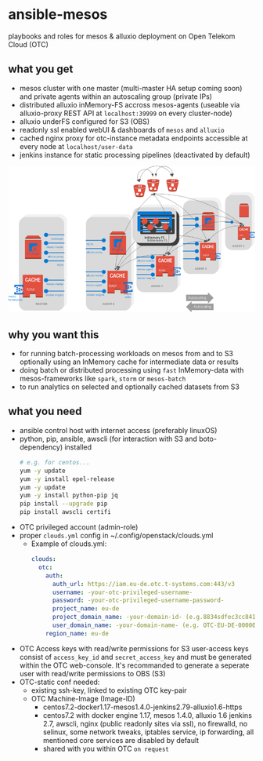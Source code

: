 ansible-mesos
=============
playbooks and roles for mesos & alluxio deployment on Open Telekom Cloud (OTC)

##  what you get
- mesos cluster with one master (multi-master HA setup coming soon) and private agents within an autoscaling group (private IPs)
- distributed alluxio inMemory-FS accross mesos-agents (useable via alluxio-proxy REST API at `localhost:39999` on every cluster-node)
- alluxio underFS configured for S3 (OBS)
- readonly ssl enabled webUI & dashboards of `mesos` and `alluxio`
- cached nginx proxy for otc-instance metadata endpoints accessible at every node at  `localhost/user-data`
- jenkins instance for static processing pipelines (deactivated by default)

![alt text](docs/whatyouget.png "whatyouget")

## why you want this
- for running batch-processing workloads on mesos from and to S3 optionally using an InMemory cache for intermediate data or results
- doing batch or distributed processing using `fast` InMemory-data with mesos-frameworks like `spark`, `storm` or `mesos-batch`
- to run analytics on selected and optionally cached datasets from S3

## what you need
- ansible control host with internet access (preferably linuxOS)
- python, pip, ansible, awscli (for interaction with S3 and boto-dependency) installed
  ```sh
  # e.g. for centos...
  yum -y update
  yum -y install epel-release
  yum -y update
  yum -y install python-pip jq
  pip install --upgrade pip
  pip install awscli certifi
  ```
- OTC privileged account (admin-role)
- proper `clouds.yml` config in ~/.config/openstack/clouds.yml
  * Example of clouds.yml:
    ```yaml
    clouds:
      otc:
        auth:
          auth_url: https://iam.eu-de.otc.t-systems.com:443/v3
          username: -your-otc-privileged-username-
          password: -your-otc-privileged-username-password-
          project_name: eu-de
          project_domain_name: -your-domain-id- (e.g.8834sdfec3cc84120aac157xyz1234)
          user_domain_name: -your-domain-name- (e.g. OTC-EU-DE-0000000000xxxxxx)
        region_name: eu-de
    ```
- OTC Access keys with read/write permissions for S3
user-access keys consist of `access_key_id` and  `secret_access_key` and must be generated within the OTC web-console. It's recommanded to generate a seperate user with read/write permissions to OBS (S3) 
- OTC-static conf needed:
    - existing ssh-key, linked to existing OTC key-pair
    - OTC Machine-Image (Image-ID)
       - centos7.2-docker1.17-mesos1.4.0-jenkins2.79-alluxio1.6-https
       - centos7.2 with docker engine 1.17, mesos 1.4.0, alluxio 1.6 jenkins 2.7, awscli, nginx (public readonly sites via ssl), no firewalld, no selinux, some network tweaks, iptables service, ip forwarding, all mentioned core services are disabled by default
       - shared with you within OTC `on request`



